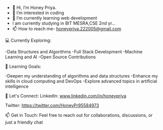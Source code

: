 - 👋 Hi, I’m Honey Priya.
- 👀 I’m interested in coding
- 🌱 I’m currently learning web development
- I am currently studying in BIT MESRA,CSE 2nd yr...
- 📫 How to reach me- honeypriya.222005@gmail.com


💻 Currently Exploring:

-Data Structures and Algorithms
-Full Stack Development
-Machine Learning and AI
-Open Source Contributions


🌱 Learning Goals:

-Deepen my understanding of algorithms and data structures
-Enhance my skills in cloud computing and DevOps
-Explore advanced topics in artificial intelligence


🚀 Let's Connect:
LinkedIn: www.linkedin.com/in/honeypriya

Twitter: https://twitter.com/HoneyPr95584973

📫 Get in Touch: Feel free to reach out for collaborations, discussions, or just a friendly chat
<!---
Honey22205/Honey22205 is a ✨ special ✨ repository because its `README.md` (this file) appears on your GitHub profile.
You can click the Preview link to take a look at your changes.
--->
